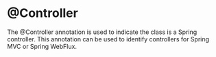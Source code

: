 # @Controller

The @Controller annotation is used to indicate the class is a Spring controller. This annotation can be used to identify controllers for Spring MVC or Spring WebFlux.
